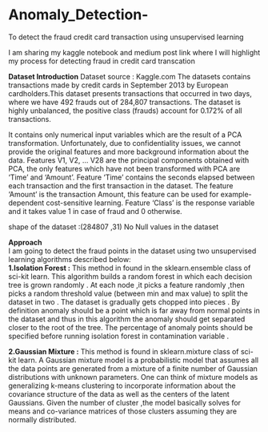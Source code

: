# Anomaly_Detection-
To detect the fraud credit card  transaction using unsupervised learning 

I am sharing my kaggle notebook and medium post link where I will highlight my process for detecting fraud in credit card transcation 

**Dataset Introduction**
Dataset source : Kaggle.com
The datasets contains transactions made by credit cards in September 2013 by European cardholders.This dataset presents transactions that occurred in two days, where we have 492 frauds out of 284,807 transactions. The dataset is highly unbalanced, the positive class (frauds) account for 0.172% of all transactions.

It contains only numerical input variables which are the result of a PCA transformation. Unfortunately, due to confidentiality issues, we cannot provide the original features and more background information about the data. Features V1, V2, … V28 are the principal components obtained with PCA, the only features which have not been transformed with PCA are ‘Time’ and ‘Amount’. Feature ‘Time’ contains the seconds elapsed between each transaction and the first transaction in the dataset. The feature ‘Amount’ is the transaction Amount, this feature can be used for example-dependent cost-sensitive learning. Feature ‘Class’ is the response variable and it takes value 1 in case of fraud and 0 otherwise.

shape of the dataset :(284807 ,31)
No Null values in the dataset

**Approach**<br>
I am going to detect the fraud points in the dataset using two unsupervised learning algorithms described below:<br>
**1.Isolation Forest :** This method in found in the sklearn.ensemble class of sci-kit learn. This algorithm builds a random forest in which each decision tree is grown randomly . At each node ,it picks a feature randomly ,then picks a random threshold value (between min and max value) to split the dataset in two . The dataset is gradually gets chopped into pieces . By definition anomaly should be a point which is far away from normal points in the dataset and thus in this algorithm the anomaly should get separated closer to the root of the tree. The percentage of anomaly points should be specified before running isolation forest in contamination variable .

**2.Gaussian Mixture :** This method is found in sklearn.mixture class of sci-kit learn. A Gaussian mixture model is a probabilistic model that assumes all the data points are generated from a mixture of a finite number of Gaussian distributions with unknown parameters. One can think of mixture models as generalizing k-means clustering to incorporate information about the covariance structure of the data as well as the centers of the latent Gaussians. Given the number of cluster ,the model basically solves for means and co-variance matrices of those clusters assuming they are normally distributed.

